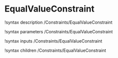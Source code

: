 <!-- MOOSE Documentation Stub: Remove this when content is added. -->

# EqualValueConstraint

!syntax description /Constraints/EqualValueConstraint

!syntax parameters /Constraints/EqualValueConstraint

!syntax inputs /Constraints/EqualValueConstraint

!syntax children /Constraints/EqualValueConstraint
